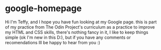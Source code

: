 # google-homepage
Hi I'm Teffy, and I hope you have fun looking at my Google page.
this is part of my practice from The Odin Project's curriculum as a practice to improve my HTML and CSS skills,
there's nothing fancy in it, I like to keep things simple (ok I'm new in this D:), 
but if you have any comments or recomendations Ill be happy to hear from you :)
